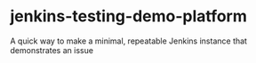 # jenkins-testing-demo-platform
A quick way to make a minimal, repeatable Jenkins instance that demonstrates an issue
